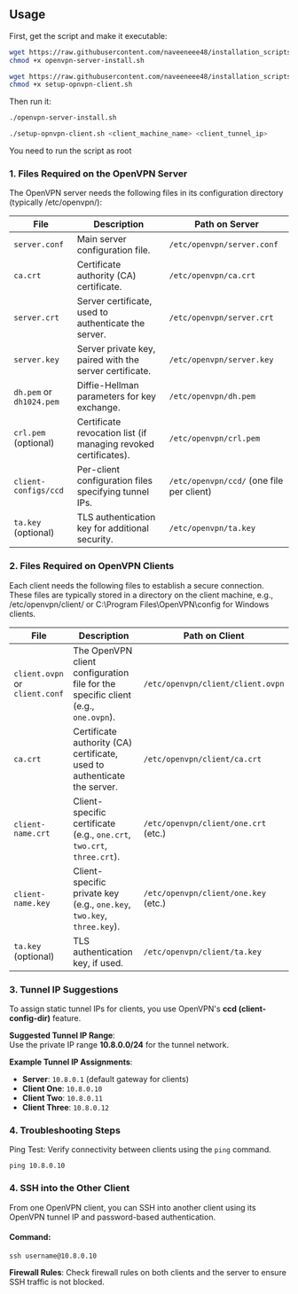## Usage

First, get the script and make it executable:

```bash
wget https://raw.githubusercontent.com/naveeneee48/installation_scripts/main/openvpn-installation/openvpn-server-install.sh &&
chmod +x openvpn-server-install.sh
```
```bash
wget https://raw.githubusercontent.com/naveeneee48/installation_scripts/main/openvpn-installation/setup-opnvpn-client.sh &&
chmod +x setup-opnvpn-client.sh
```

Then run it:
```sh
./openvpn-server-install.sh
```
```sh
./setup-opnvpn-client.sh <client_machine_name> <client_tunnel_ip>
```
You need to run the script as root

### 1. Files Required on the OpenVPN Server
The OpenVPN server needs the following files in its configuration directory (typically /etc/openvpn/):

| File                   | Description                                      | Path on Server                |
|------------------------|--------------------------------------------------|--------------------------------|
| `server.conf`          | Main server configuration file.                 | `/etc/openvpn/server.conf`    |
| `ca.crt`               | Certificate authority (CA) certificate.         | `/etc/openvpn/ca.crt`         |
| `server.crt`           | Server certificate, used to authenticate the server. | `/etc/openvpn/server.crt`     |
| `server.key`           | Server private key, paired with the server certificate. | `/etc/openvpn/server.key`     |
| `dh.pem` or `dh1024.pem` | Diffie-Hellman parameters for key exchange.   | `/etc/openvpn/dh.pem`         |
| `crl.pem` (optional)   | Certificate revocation list (if managing revoked certificates). | `/etc/openvpn/crl.pem`        |
| `client-configs/ccd`   | Per-client configuration files specifying tunnel IPs. | `/etc/openvpn/ccd/` (one file per client) |
| `ta.key` (optional)    | TLS authentication key for additional security. | `/etc/openvpn/ta.key`         |

### 2. Files Required on OpenVPN Clients
Each client needs the following files to establish a secure connection. These files are typically stored in a directory on the client machine, e.g., /etc/openvpn/client/ or C:\Program Files\OpenVPN\config for Windows clients.

| File                  | Description                                                    | Path on Client                     |
|-----------------------|----------------------------------------------------------------|-------------------------------------|
| `client.ovpn` or `client.conf` | The OpenVPN client configuration file for the specific client (e.g., `one.ovpn`). | `/etc/openvpn/client/client.ovpn`  |
| `ca.crt`              | Certificate authority (CA) certificate, used to authenticate the server. | `/etc/openvpn/client/ca.crt`       |
| `client-name.crt`     | Client-specific certificate (e.g., `one.crt`, `two.crt`, `three.crt`). | `/etc/openvpn/client/one.crt` (etc.) |
| `client-name.key`     | Client-specific private key (e.g., `one.key`, `two.key`, `three.key`). | `/etc/openvpn/client/one.key` (etc.) |
| `ta.key` (optional)   | TLS authentication key, if used.                              | `/etc/openvpn/client/ta.key`       |

### 3. Tunnel IP Suggestions

To assign static tunnel IPs for clients, you use OpenVPN's **ccd (client-config-dir)** feature.

**Suggested Tunnel IP Range**:  
Use the private IP range **10.8.0.0/24** for the tunnel network.

**Example Tunnel IP Assignments**:  
- **Server**: `10.8.0.1` (default gateway for clients)  
- **Client One**: `10.8.0.10`  
- **Client Two**: `10.8.0.11`  
- **Client Three**: `10.8.0.12`

### 4. Troubleshooting Steps
Ping Test: Verify connectivity between clients using the `ping` command.

`ping 10.8.0.10`

### 4. SSH into the Other Client

From one OpenVPN client, you can SSH into another client using its OpenVPN tunnel IP and password-based authentication.

#### Command:
`ssh username@10.8.0.10`

**Firewall Rules**: Check firewall rules on both clients and the server to ensure SSH traffic is not blocked.


